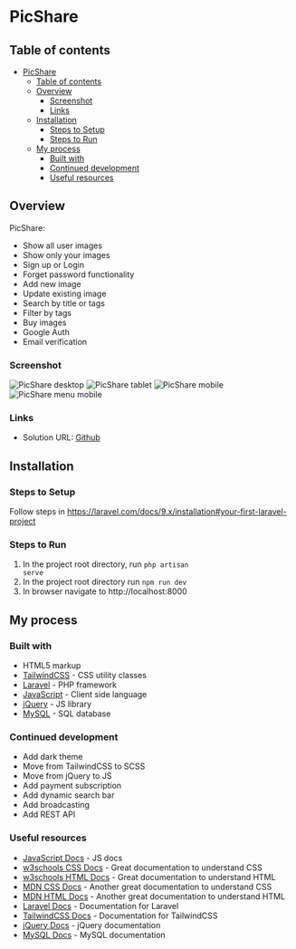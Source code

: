 # PicShare

## Table of contents

- [PicShare](#picshare)
  - [Table of contents](#table-of-contents)
  - [Overview](#overview)
    - [Screenshot](#screenshot)
    - [Links](#links)
  - [Installation](#installation)
    - [Steps to Setup](#steps-to-setup)
    - [Steps to Run](#steps-to-run)
  - [My process](#my-process)
    - [Built with](#built-with)
    - [Continued development](#continued-development)
    - [Useful resources](#useful-resources)

## Overview

PicShare:

-   Show all user images
-   Show only your images
-   Sign up or Login
-   Forget password functionality
-   Add new image
-   Update existing image
-   Search by title or tags
-   Filter by tags
-   Buy images
-   Google Auth
-   Email verification

### Screenshot

![PicShare desktop](https://user-images.githubusercontent.com/85683069/193223608-51366e9f-9913-4221-b7ab-c16e7324cf10.png)
![PicShare tablet](https://user-images.githubusercontent.com/85683069/193243395-0a4e0c22-78d4-45ca-9b6f-4a7d9b3a4897.png)
![PicShare mobile](https://user-images.githubusercontent.com/85683069/193223606-1c1e4369-1468-4a3b-8978-3816ccc25aca.jpg)
![PicShare menu mobile](https://user-images.githubusercontent.com/85683069/193223603-54a90111-cdf8-4bff-bf2c-828cff7a8e24.png)

### Links

-   Solution URL: [Github](https://github.com/lauriselvijs/pic-share)

## Installation

### Steps to Setup

Follow steps in https://laravel.com/docs/9.x/installation#your-first-laravel-project

### Steps to Run

1. In the project root directory, run <code>php artisan serve</code>
2. In the project root directory run <code>npm run dev</code>
3. In browser navigate to http://localhost:8000

## My process

### Built with

-   HTML5 markup
-   [TailwindCSS](https://tailwindcss.com/) - CSS utility classes
-   [Laravel](https://laravel.com/) - PHP framework
-   [JavaScript](https://developer.mozilla.org/en-US/docs/Web/JavaScript) - Client side language
-   [jQuery](https://jquery.com/) - JS library
-   [MySQL](https://www.mysql.com/) - SQL database

### Continued development

-   Add dark theme
-   Move from TailwindCSS to SCSS
-   Move from jQuery to JS
-   Add payment subscription
-   Add dynamic search bar
-   Add broadcasting
-   Add REST API

### Useful resources

-   [JavaScript Docs](https://developer.mozilla.org/en-US/docs/Web/JavaScript) - JS docs
-   [w3schools CSS Docs](https://www.w3schools.com/css/default.asp) - Great documentation to understand CSS
-   [w3schools HTML Docs](https://www.w3schools.com/html/default.asp) - Great documentation to understand HTML
-   [MDN CSS Docs](https://developer.mozilla.org/en-US/docs/Web/CSS) - Another great documentation to understand CSS
-   [MDN HTML Docs](https://developer.mozilla.org/en-US/docs/Web/HTML) - Another great documentation to understand HTML
-   [Laravel Docs](https://laravel.com/docs/9.x) - Documentation for Laravel
-   [TailwindCSS Docs](https://tailwindcss.com/docs/installation) - Documentation for TailwindCSS
-   [jQuery Docs](https://api.jquery.com/) - jQuery documentation
-   [MySQL Docs](https://www.mysql.com/) - MySQL documentation
